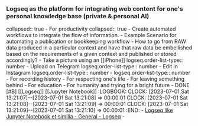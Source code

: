 ### Logseq as the platform for integrating web content for one's personal knowledge base (private & personal AI)
collapsed:: true
	- For productivity
	  collapsed:: true
		- Create automated workflows to integrate the flow of information.
		- Example Scenario for automating a publication or bookkeeping workflow
			- How to go from RAW data produced in a particular context and have that raw data be embellished based on the requirements of a given context and published or stored accordingly?
			- Take a picture using an [[iPhone]]
			  logseq.order-list-type:: number
			- Upload on Telegram
			  logseq.order-list-type:: number
			- Edit in Instagram
			  logseq.order-list-type:: number
			- logseq.order-list-type:: number
	- For recording history
	- For respecting one's life
	- For leaving something behind
	- For education
	- For humanity and trying for a bright future
	- DONE [#B] [[Logseq]] [[Jupyter Notebook]] 
	  :LOGBOOK:
	  CLOCK: [2023-07-01 Sat 13:21:07]--[2023-07-01 Sat 13:21:08] =>  00:00:01
	  CLOCK: [2023-07-01 Sat 13:21:08]--[2023-07-01 Sat 13:21:09] =>  00:00:01
	  CLOCK: [2023-07-01 Sat 13:21:09]--[2023-07-01 Sat 13:21:10] =>  00:00:01
	  :END:
		- [Logseq like Jupyter Notebook et similia - General - Logseq](https://discuss.logseq.com/t/logseq-like-jupyter-notebook-et-similia/10135)
		-